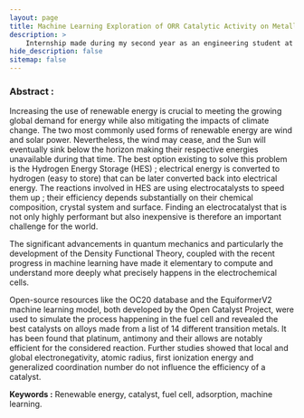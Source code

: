 ```yaml
---
layout: page
title: Machine Learning Exploration of ORR Catalytic Activity on Metallic (110) Surfaces
description: >
    Internship made during my second year as an engineering student at Télécom Physique Strasbourg. Using machine learning to study fuel cell catalyst activity on metal surfaces.
hide_description: false
sitemap: false
---
```



### Abstract :

Increasing the use of renewable energy is crucial to meeting the growing global demand for energy while also mitigating the impacts of climate change. The two most commonly used forms of renewable energy are wind and solar power. Nevertheless, the wind may cease, and the Sun will eventually sink below the horizon making their respective energies unavailable during that time. The best option existing to solve this problem is the Hydrogen Energy Storage (HES) ; electrical energy is converted to hydrogen (easy to store) that can be later converted back into electrical energy. The reactions involved in HES are using electrocatalysts to speed them up ; their efficiency depends substantially on their chemical composition, crystal system and surface. Finding an electrocatalyst that is not only highly performant but also inexpensive is therefore an important challenge for the world.

The significant advancements in quantum mechanics and particularly the development of the Density Functional Theory, coupled with the recent progress in machine learning have made it elementary to compute and understand more deeply what precisely happens in the electrochemical cells.

Open-source resources like the OC20 database and the EquiformerV2 machine learning model, both developed by the Open Catalyst Project, were used to simulate the process happening in the fuel cell and revealed the best catalysts on alloys made from a list of 14 different transition metals. It has been found that platinum, antimony and their allows are notably efficient for the considered reaction. Further studies showed that local and global electronegativity, atomic radius, first ionization energy and generalized coordination number do not influence the efficiency of a catalyst.  

**Keywords :** Renewable energy, catalyst, fuel cell, adsorption, machine learning.